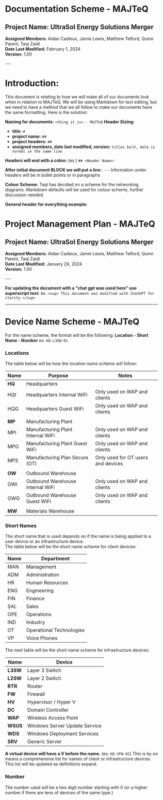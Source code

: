 # Documentation Scheme - MAJTeQ  
## Project Name: UltraSol Energy Solutions Merger  
**Assigned Members:** Aidan Cadieux, Jamie Lewis, Matthew Telford, Quinn Parent, Taqi Zaidi    
**Date Last Modified:** February 1, 2024    
**Version:** 1.00  

--- 
# Introduction:
This document is relating to how we will make all of our documents look when in relation to MAJTeQ.
We will be using Markdown for text editing, but we need to have a method that we all follow to make our documents have the same formatting.
Here is the solution:

**Naming for documents:** `<thing it is> - MAJTeQ`
**Header Sizing:**
- **title:** `#`
- **project name:** `##`
- **project headers:** `##`
- **assigned members, date last modified, version:** `titles bold, data is normal in the same line`

**Headers will end with a colon:**
(ex.) `## <Header Name>:`

**After initial document BLOCK we will put a line:**
`---` 
Information under headers will be in bullet points or in paragraphs

**Colour Scheme:** Taqi has decided on a scheme for the networking diagrams. Markdown defaults will be used for colour scheme, further discussion needed.

**General header for everything example:**
# Project Management Plan - MAJTeQ  
## Project Name: UltraSol Energy Solutions Merger  
**Assigned Members:** Aidan Cadieux, Jamie Lewis, Matthew Telford, Quinn Parent, Taqi Zaidi    
**Date Last Modified:** January 24, 2024    
**Version:** 1.00  

--- 

**For updating the document with a "chat gpt was used here" use superscript text:**
ex. `<sup> This document was modified with ChatGPT for clarity </sup>`


---
# Device Name Scheme - MAJTeQ
For the name scheme, the format will be the following:
**Location - Short Name - Number**
ex. `HQ-L3SW-01`
### Locations
The table below will be how the location name scheme will follow:

| Name | Purpose | Notes |
| ---- | ---- | ---- |
| **HQ** | Headquarters |  |
| HQI | Headquarters Internal WiFi | Only used on WAP and clients |
| HQG | Headquarters Guest WiFi | Only used on WAP and clients |
|  |  |  |
| **MP** | Manufacturing Plant |  |
| MPI | Manufacturing Plant Internal WiFi | Only used on WAP and clients |
| MPG | Manufacturing Plant Guest WiFi | Only used on WAP and clients |
| MPS | Manufacturing Plan Secure (OT) | Only used for OT users and devices |
|  |  |  |
| **OW** | Outbound Warehouse |  |
| OWI | Outbound Warehouse Internal WiFi | Only used on WAP and clients |
| OWG | Outbound Warehouse Guest WiFi | Only used on WAP and clients |
|  |  |  |
| **MW** | Materials Warehouse |  |
### Short Names
The short name that is used depends on if the name is being applied to a user device or an infrastructure device.<br>The table below will be the short name scheme for client devices:

| Name | Department |
| ---- | ---- |
| MAN | Management |
| ADM | Administration |
| HR | Human Resources |
| ENG | Engineering |
| FIN | Finance |
| SAL | Sales |
| OPE | Operations |
| IND | Industry |
| OT | Operational Technologies |
| VP | Voice Phones |
The next table will be the short name scheme for infrastructure devices:

| **Name** | Device |
| ---- | ---- |
| **L3SW** | Layer 3 Switch |
| **L2SW** | Layer 2 Switch |
| **RTR** | Router |
| **FW** | Firewall |
| **HV** | Hypervisor / Hyper V |
| **DC** | Domain Controller |
| **WAP** | Wireless Access Point |
| **WSUS** | Windows Server Update Service |
| **WDS** | Windows Deployment Services |
| **SRV** | Generic Server |
**A virtual device will have a V before the name.** (ex. `HQ-VFW-01`)
This is by no means a comprehensive list for names of client or infrastructure devices.<br>This list will be updated as definitions expand.
### Number
The number used will be a two digit number starting with 0 (or a higher number if there are tens of devices of the same type.)